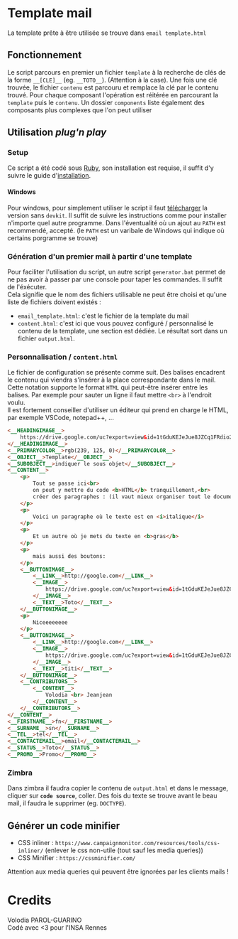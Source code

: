 # Template mail
La template prête à être utilisée se trouve dans `email template.html`

## Fonctionnement
Le script parcours en premier un fichier `template` à la recherche de clés de la forme `__[CLE]__` (eg. `__TOTO__`). (Attention à la case). Une fois une clé trouvée, le fichier `contenu` est parcouru et remplace la clé par le contenu trouvé. Pour chaque composant l'opération est réitérée en parcourant la `template` puis le `contenu`. Un dossier `components` liste également des composants plus complexes que l'on peut utiliser

## Utilisation <i>plug'n play</i>
### Setup
Ce script a été codé sous [Ruby](www.ruby-lang.org), son installation est requise, il suffit d'y suivre le guide d'[installation](www.ruby-lang.org/en/downloads/).
#### Windows
Pour windows, pour simplement utiliser le script il faut [télécharger](https://rubyinstaller.org/downloads/) la version sans `devkit`. Il suffit de suivre les instructions comme pour installer n'importe quel autre programme. Dans l'éventualité où un ajout au `PATH` est recommendé, accepté. (le `PATH` est un varibale de Windows qui indique où certains porgramme se trouve)

### Génération d'un premier mail à partir d'une template
Pour faciliter l'utilisation du script, un autre script `generator.bat` permet de ne pas avoir à passer par une console pour taper les commandes. Il suffit de l'éxécuter.<br>
Cela signifie que le nom des fichiers utilisable ne peut être choisi et qu'une liste de fichiers doivent existés :
- `email_template.html`: c'est le fichier de la template du mail
- `content.html`: c'est ici que vous pouvez configuré / personnalisé le contenu de la template, une section est dédiée.
Le résultat sort dans un fichier `output.html`.

### Personnalisation / `content.html`
Le fichier de configuration se présente comme suit. Des balises encadrent le contenu qui viendra s'insérer à la place correspondante dans le mail.<br>
Cette notation supporte le format `HTML` qui peut-être insérer entre les balises. Par exemple pour sauter un ligne il faut mettre `<br>` à l'endroit voulu.<br>
Il est fortement conseiller d'utiliser un éditeur qui prend en charge le HTML, par exemple VSCode, notepad++, ...

```html
<__HEADINGIMAGE__>
    https://drive.google.com/uc?export=view&id=1tGduKEJeJue8JZCq1FRdio2vdaBipjA0
</__HEADINGIMAGE__>
<__PRIMARYCOLOR__>rgb(239, 125, 0)</__PRIMARYCOLOR__>
<__OBJECT__>Template</__OBJECT__>
<__SUBOBJECT__>indiquer le sous objet</__SUBOBJECT__>
<__CONTENT__>
    <p>
        Tout se passe ici<br>
        on peut y mettre du code <b>HTML</b> tranquillement,<br>
        créer des paragraphes : (il vaut mieux organiser tout le document en différents paragraphes)
    </p>
    <p>
        Voici un paragraphe où le texte est en <i>italique</i>
    </p>
    <p>
        Et un autre où je mets du texte en <b>gras</b>
    </p>
    <p>
        mais aussi des boutons:
    </p>
    <__BUTTONIMAGE__>
        <__LINK__>http://google.com</__LINK__>
        <__IMAGE__>
            https://drive.google.com/uc?export=view&id=1tGduKEJeJue8JZCq1FRdio2vdaBipjA0
        </__IMAGE__>
        <__TEXT__>Toto</__TEXT__>
    </__BUTTONIMAGE__>
    <p>
        Niceeeeeeee
    </p>
    <__BUTTONIMAGE__>
        <__LINK__>http://google.com</__LINK__>
        <__IMAGE__>
            https://drive.google.com/uc?export=view&id=1tGduKEJeJue8JZCq1FRdio2vdaBipjA0
        </__IMAGE__>
        <__TEXT__>titi</__TEXT__>
    </__BUTTONIMAGE__>
    <__CONTRIBUTORS__>
        <__CONTENT__>
            Volodia <br> Jeanjean
        </__CONTENT__>
    </__CONTRIBUTORS__>
</__CONTENT__>
<__FIRSTNAME__>fn</__FIRSTNAME__>
<__SURNAME__>sn</__SURNAME__>
<__TEL__>tel</__TEL__>
<__CONTACTEMAIL__>email</__CONTACTEMAIL__>
<__STATUS__>Toto</__STATUS__>
<__PROMO__>Promo</__PROMO__>
```
### Zimbra
Dans zimbra il faudra copier le contenu de `output.html` et dans le message, cliquer sur <b>`code source`</b>, coller. Des fois du texte se trouve avant le beau mail, il faudra le supprimer (eg. `DOCTYPE`).

## Générer un code minifier
- CSS inliner : `https://www.campaignmonitor.com/resources/tools/css-inliner/` (enlever le css non-utile (tout sauf les media queries))
- CSS Minifier : `https://cssminifier.com/`

Attention aux media queries qui peuvent être ignorées par les clients mails !

# Credits
Volodia PAROL-GUARINO<br>
Codé avec <3 pour l'INSA Rennes